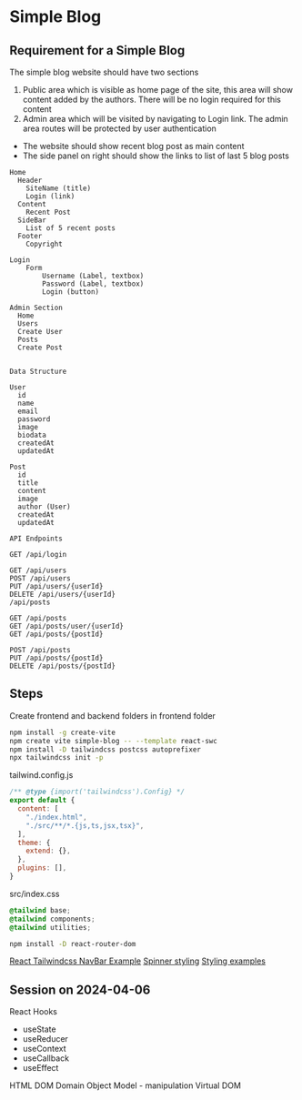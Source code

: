 # Simple Blog

## Requirement for a Simple Blog

The simple blog website should have two sections

1) Public area which is visible as home page of the site, this area will show content added by the authors.  There will be no login required for this content
2) Admin area which will be visited by navigating to Login link.  The admin area routes will be protected by user authentication

* The website should show recent blog post as main content
* The side panel on right should show the links to list of last 5 blog posts


```
Home
  Header
    SiteName (title)
    Login (link)
  Content
    Recent Post
  SideBar
    List of 5 recent posts
  Footer
    Copyright

Login
    Form
        Username (Label, textbox)
        Password (Label, textbox)
        Login (button)

Admin Section
  Home
  Users
  Create User
  Posts
  Create Post


Data Structure

User
  id
  name
  email
  password
  image
  biodata
  createdAt
  updatedAt

Post
  id
  title
  content
  image
  author (User)
  createdAt
  updatedAt

API Endpoints

GET /api/login

GET /api/users
POST /api/users
PUT /api/users/{userId}
DELETE /api/users/{userId}
/api/posts

GET /api/posts
GET /api/posts/user/{userId}
GET /api/posts/{postId}

POST /api/posts
PUT /api/posts/{postId}
DELETE /api/posts/{postId}
```

## Steps

Create frontend and backend folders
in frontend folder

```bash
npm install -g create-vite
npm create vite simple-blog -- --template react-swc
npm install -D tailwindcss postcss autoprefixer
npx tailwindcss init -p
```

tailwind.config.js
```js
/** @type {import('tailwindcss').Config} */
export default {
  content: [
    "./index.html",
    "./src/**/*.{js,ts,jsx,tsx}",
  ],
  theme: {
    extend: {},
  },
  plugins: [],
}
```

src/index.css
```css
@tailwind base;
@tailwind components;
@tailwind utilities;
```

```bash
npm install -D react-router-dom
```

[React Tailwindcss NavBar Example](https://github.com/rrs301/react-tailwind-nav-bar)
[Spinner styling](https://www.material-tailwind.com/docs/html/spinner)
[Styling examples](https://v1.tailwindcss.com/components/buttons)

## Session on 2024-04-06

React Hooks

* useState
* useReducer
* useContext
* useCallback
* useEffect

HTML DOM Domain Object Model - manipulation
Virtual DOM